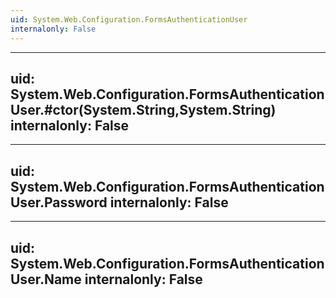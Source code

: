 ```yaml
---
uid: System.Web.Configuration.FormsAuthenticationUser
internalonly: False
---
```


---
uid: System.Web.Configuration.FormsAuthenticationUser.#ctor(System.String,System.String)
internalonly: False
---

---
uid: System.Web.Configuration.FormsAuthenticationUser.Password
internalonly: False
---

---
uid: System.Web.Configuration.FormsAuthenticationUser.Name
internalonly: False
---
